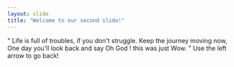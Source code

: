 ```yaml
---
layout: slide
title: "Welcome to our second slide!"
---
```

" Life is full of troubles, if you don't struggle.
Keep the journey moving now,
One day you'll look back and say Oh God ! this was just Wow. "
Use the left arrow to go back!
